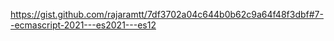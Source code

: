 
https://gist.github.com/rajaramtt/7df3702a04c644b0b62c9a64f48f3dbf#7--ecmascript-2021---es2021---es12
